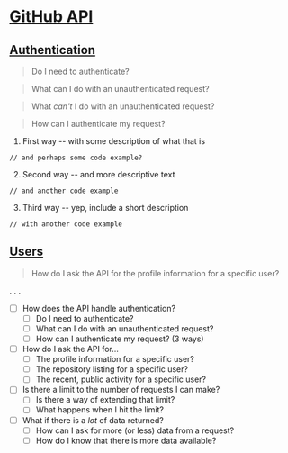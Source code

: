# [GitHub API](https://developer.github.com/v3/)

## [Authentication](https://developer.github.com/v3/#authentication)

> Do I need to authenticate?

> What can I do with an unauthenticated request?

> What _can't_ I do with an unauthenticated request?

> How can I authenticate my request?

1. First way -- with some description of what that is
```
// and perhaps some code example?
```
2. Second way -- and more descriptive text
```
// and another code example
```
3. Third way -- yep, include a short description
```
// with another code example
```

## [Users](https://developer.github.com/v3/users/)

> How do I ask the API for the profile information for a specific user?

. . .


* [ ] How does the API handle authentication?
     * [ ] Do I need to authenticate?
     * [ ] What can I do with an unauthenticated request?
     * [ ] How can I authenticate my request? (3 ways)
 * [ ] How do I ask the API for...
    * [ ] The profile information for a specific user?
    * [ ] The repository listing for a specific user?
    * [ ] The recent, public activity for a specific user?
 * [ ] Is there a limit to the number of requests I can make?
    * [ ] Is there a way of extending that limit?
    * [ ] What happens when I hit the limit?
 * [ ] What if there is a _lot_ of data returned?
    * [ ] How can I ask for more (or less) data from a request?
    * [ ] How do I know that there is more data available?
